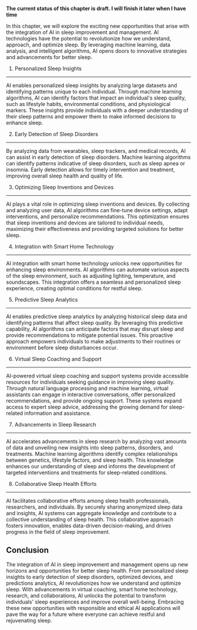 **The current status of this chapter is draft. I will finish it later when I have time**

In this chapter, we will explore the exciting new opportunities that arise with the integration of AI in sleep improvement and management. AI technologies have the potential to revolutionize how we understand, approach, and optimize sleep. By leveraging machine learning, data analysis, and intelligent algorithms, AI opens doors to innovative strategies and advancements for better sleep.

1. Personalized Sleep Insights
------------------------------

AI enables personalized sleep insights by analyzing large datasets and identifying patterns unique to each individual. Through machine learning algorithms, AI can identify factors that impact an individual's sleep quality, such as lifestyle habits, environmental conditions, and physiological markers. These insights provide individuals with a deeper understanding of their sleep patterns and empower them to make informed decisions to enhance sleep.

2. Early Detection of Sleep Disorders
-------------------------------------

By analyzing data from wearables, sleep trackers, and medical records, AI can assist in early detection of sleep disorders. Machine learning algorithms can identify patterns indicative of sleep disorders, such as sleep apnea or insomnia. Early detection allows for timely intervention and treatment, improving overall sleep health and quality of life.

3. Optimizing Sleep Inventions and Devices
------------------------------------------

AI plays a vital role in optimizing sleep inventions and devices. By collecting and analyzing user data, AI algorithms can fine-tune device settings, adapt interventions, and personalize recommendations. This optimization ensures that sleep inventions and devices are tailored to individual needs, maximizing their effectiveness and providing targeted solutions for better sleep.

4. Integration with Smart Home Technology
-----------------------------------------

AI integration with smart home technology unlocks new opportunities for enhancing sleep environments. AI algorithms can automate various aspects of the sleep environment, such as adjusting lighting, temperature, and soundscapes. This integration offers a seamless and personalized sleep experience, creating optimal conditions for restful sleep.

5. Predictive Sleep Analytics
-----------------------------

AI enables predictive sleep analytics by analyzing historical sleep data and identifying patterns that affect sleep quality. By leveraging this predictive capability, AI algorithms can anticipate factors that may disrupt sleep and provide recommendations to mitigate potential issues. This proactive approach empowers individuals to make adjustments to their routines or environment before sleep disturbances occur.

6. Virtual Sleep Coaching and Support
-------------------------------------

AI-powered virtual sleep coaching and support systems provide accessible resources for individuals seeking guidance in improving sleep quality. Through natural language processing and machine learning, virtual assistants can engage in interactive conversations, offer personalized recommendations, and provide ongoing support. These systems expand access to expert sleep advice, addressing the growing demand for sleep-related information and assistance.

7. Advancements in Sleep Research
---------------------------------

AI accelerates advancements in sleep research by analyzing vast amounts of data and unveiling new insights into sleep patterns, disorders, and treatments. Machine learning algorithms identify complex relationships between genetics, lifestyle factors, and sleep health. This knowledge enhances our understanding of sleep and informs the development of targeted interventions and treatments for sleep-related conditions.

8. Collaborative Sleep Health Efforts
-------------------------------------

AI facilitates collaborative efforts among sleep health professionals, researchers, and individuals. By securely sharing anonymized sleep data and insights, AI systems can aggregate knowledge and contribute to a collective understanding of sleep health. This collaborative approach fosters innovation, enables data-driven decision-making, and drives progress in the field of sleep improvement.

Conclusion
----------

The integration of AI in sleep improvement and management opens up new horizons and opportunities for better sleep health. From personalized sleep insights to early detection of sleep disorders, optimized devices, and predictions analytics, AI revolutionizes how we understand and optimize sleep. With advancements in virtual coaching, smart home technology, research, and collaborations, AI unlocks the potential to transform individuals' sleep experiences and improve overall well-being. Embracing these new opportunities with responsible and ethical AI applications will pave the way for a future where everyone can achieve restful and rejuvenating sleep.
